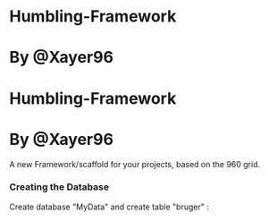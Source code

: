 # Humbling-Framework 
# By @Xayer96

Humbling-Framework 
=========
By @Xayer96
=========

A new Framework/scaffold for your projects, based on the 960 grid.

### Creating the Database

Create database "MyData" and create table "bruger" :

```scss

```
```

